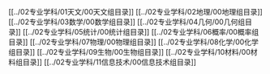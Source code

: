 [[../02专业学科/01天文/00天文组目录]]
[[../02专业学科/02地理/00地理组目录]]
[[../02专业学科/03数学/00数学组目录]]
[[../02专业学科/04几何/00几何组目录]]
[[../02专业学科/05统计/00统计组目录]]
[[../02专业学科/06概率/00概率组目录]]
[[../02专业学科/07物理/00物理组目录]]
[[../02专业学科/08化学/00化学组目录]]
[[../02专业学科/09生物/00生物组目录]]
[[../02专业学科/10材料/00材料组目录]]
[[../02专业学科/11信息技术/00信息技术组目录]]
